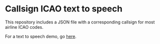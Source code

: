 # Callsign ICAO text to speech
This repository includes a JSON file with a corresponding callsign for most airline ICAO codes.

For a text to speech demo, go [here](#).
